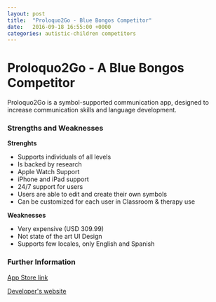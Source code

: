 ```yaml
---
layout: post
title:  "Proloquo2Go - Blue Bongos Competitor"
date:   2016-09-18 16:55:00 +0000
categories: autistic-children competitors
---
```


# Proloquo2Go -  A Blue Bongos Competitor 

Proloquo2Go is a symbol-supported communication app, designed to increase communication skills and language development.

### Strengths and Weaknesses

**Strenghts**


- Supports individuals of all levels
- Is backed by research
- Apple Watch Support
- iPhone and iPad support
- 24/7 support for users
- Users are able to edit and create their own symbols 
- Can be customized for each user in Classroom & therapy use

**Weaknesses**


- Very expensive (USD 309.99) 
- Not state of the art UI Design
- Supports few locales, only English and Spanish

### Further Information
[App Store link](https://itunes.apple.com/is/app/proloquo2go-symbol-based-aac/id308368164?mt=8&ign-mpt=uo=4)

[Developer's website](http://www.assistiveware.com/product/proloquo2go)
